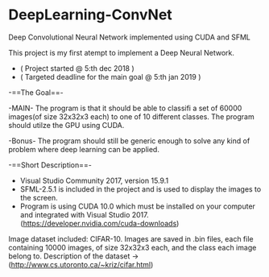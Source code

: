 # DeepLearning-ConvNet
Deep Convolutional Neural Network implemented using CUDA and SFML

This project is my first atempt to implement a Deep Neural Network.
* ( Project started                     @ 5:th dec 2018 )
* ( Targeted deadline for the main goal @ 5:th jan 2019 )

-==The Goal==-

-MAIN-
The program is that it should be able to classifi a set of 60000 images(of size 32x32x3 each) to one of 10 different classes.
The program should utilze the GPU using CUDA.

-Bonus-
The program should still be generic enough to solve any kind of problem where deep learning can be applied.

-==Short Description==-

* Visual Studio Community 2017, version 15.9.1
* SFML-2.5.1 is included in the project and is used to display the images to the screen.
* Program is using CUDA 10.0 which must be installed on your computer and integrated with Visual Studio 2017. (https://developer.nvidia.com/cuda-downloads)

Image dataset included: CIFAR-10. Images are saved in .bin files, each file containing 10000 images, of size 32x32x3 each, and the class each image belong to. Description of the dataset ->(http://www.cs.utoronto.ca/~kriz/cifar.html)

